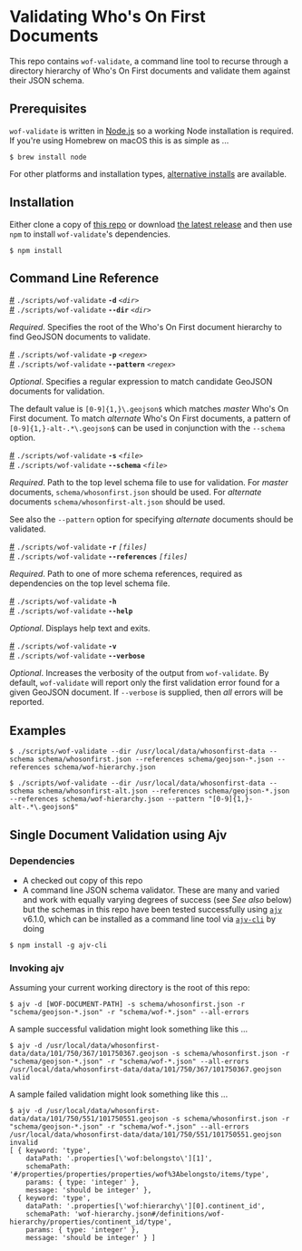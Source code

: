 # Validating Who's On First Documents

This repo contains `wof-validate`, a command line tool to recurse through a directory hierarchy of Who's On First documents and validate them against their JSON schema.

## Prerequisites

`wof-validate` is written in [Node.js](https://nodejs.org/en/) so a working Node installation is required. If you're using Homebrew on macOS this is as simple as ...

```
$ brew install node
```

For other platforms and installation types, [alternative installs](https://nodejs.org/en/download/) are available.

## Installation

Either clone a copy of [this repo](https://github.com/whosonfirst/whosonfirst-json-schema) or download [the latest release](https://github.com/whosonfirst/whosonfirst-json-schema/archive/gg-schema-rework.zip) and then use `npm` to install `wof-validate`'s dependencies.

```
$ npm install
```

## Command Line Reference

<a name="validate_dir" href="#validate_dir">#</a> `./scripts/wof-validate` <b>`-d`</b> <i>`<dir>`</i>
<br><a href="#validate_dir">#</a> `./scripts/wof-validate` <b>`--dir`</b> <i>`<dir>`</i>

_Required_. Specifies the root of the Who's On First document hierarchy to find GeoJSON documents to validate.

<a name="validate_pattern" href="#validate_pattern">#</a> `./scripts/wof-validate` <b>`-p`</b> <i>`<regex>`</i>
<br><a href="#validate_pattern">#</a> `./scripts/wof-validate` <b>`--pattern`</b> <i>`<regex>`</i>

_Optional_. Specifies a regular expression to match candidate GeoJSON documents for validation.

The default value is `[0-9]{1,}\.geojson$` which matches _master_ Who's On First document. To match _alternate_ Who's On First documents, a pattern of `[0-9]{1,}-alt-.*\.geojson$` can be used in conjunction with the `--schema` option.

<a name="validate_schema" href="#validate_schema">#</a> `./scripts/wof-validate` <b>`-s`</b> <i>`<file>`</i>
<br><a href="#validate_schema">#</a> `./scripts/wof-validate` <b>`--schema`</b> <i>`<file>`</i>

_Required_. Path to the top level schema file to use for validation. For _master_ documents, `schema/whosonfirst.json` should be used. For _alternate_ documents `schema/whosonfirst-alt.json` should be used.

See also the `--pattern` option for specifying _alternate_ documents should be validated.

<a name="validate_refs" href="#validate_refs">#</a> `./scripts/wof-validate` <b>`-r`</b> <i>`[files]`</i>
<br><a href="#validate_refs">#</a> `./scripts/wof-validate` <b>`--references`</b> <i>`[files]`</i>

_Required_. Path to one of more schema references, required as dependencies on the top level schema file.

<a name="validate_help" href="#validate_help">#</a> `./scripts/wof-validate` <b>`-h`</b>
<br><a href="#validate_help">#</a> `./scripts/wof-validate` <b>`--help`</b>

_Optional_. Displays help text and exits.

<a name="validate_verbose" href="#validate_verbose">#</a> `./scripts/wof-validate` <b>`-v`</b>
<br><a href="#validate_verbose">#</a> `./scripts/wof-validate` <b>`--verbose`</b>

_Optional_. Increases the verbosity of the output from `wof-validate`. By default, `wof-validate` will report only the first validation error found for a given GeoJSON document. If `--verbose` is supplied, then _all_ errors will be reported.

## Examples

```
$ ./scripts/wof-validate --dir /usr/local/data/whosonfirst-data --schema schema/whosonfirst.json --references schema/geojson-*.json --references schema/wof-hierarchy.json
```

```
$ ./scripts/wof-validate --dir /usr/local/data/whosonfirst-data --schema schema/whosonfirst-alt.json --references schema/geojson-*.json --references schema/wof-hierarchy.json --pattern "[0-9]{1,}-alt-.*\.geojson$"
```

## Single Document Validation using Ajv

### Dependencies

* A checked out copy of this repo
* A command line JSON schema validator. These are many and varied and work with equally varying degrees of success (see _See also_ below) but the schemas in this repo have been tested successfully using [`ajv`](https://github.com/epoberezkin/ajv) v6.1.0, which can be installed as a command line tool via [`ajv-cli`](https://github.com/jessedc/ajv-cli) by doing

```
$ npm install -g ajv-cli
```

### Invoking ajv

Assuming your current working directory is the root of this repo:
```
$ ajv -d [WOF-DOCUMENT-PATH] -s schema/whosonfirst.json -r "schema/geojson-*.json" -r "schema/wof-*.json" --all-errors
```

A sample successful validation might look something like this ...

```
$ ajv -d /usr/local/data/whosonfirst-data/data/101/750/367/101750367.geojson -s schema/whosonfirst.json -r "schema/geojson-*.json" -r "schema/wof-*.json" --all-errors
/usr/local/data/whosonfirst-data/data/101/750/367/101750367.geojson valid
```

A sample failed validation might look something like this ...

```
$ ajv -d /usr/local/data/whosonfirst-data/data/101/750/551/101750551.geojson -s schema/whosonfirst.json -r "schema/geojson-*.json" -r "schema/wof-*.json" --all-errors
/usr/local/data/whosonfirst-data/data/101/750/551/101750551.geojson invalid
[ { keyword: 'type',
    dataPath: '.properties[\'wof:belongsto\'][1]',
    schemaPath: '#/properties/properties/properties/wof%3Abelongsto/items/type',
    params: { type: 'integer' },
    message: 'should be integer' },
  { keyword: 'type',
    dataPath: '.properties[\'wof:hierarchy\'][0].continent_id',
    schemaPath: 'wof-hierarchy.json#/definitions/wof-hierarchy/properties/continent_id/type',
    params: { type: 'integer' },
    message: 'should be integer' } ]
```
